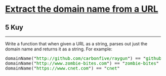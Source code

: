 <h1><a href="https://www.codewars.com/kata/514a024011ea4fb54200004b">Extract the domain name from a URL</a></h1>
<h2>5 Kuy</h2>
<hr>
<p>Write a function that when given a URL as a string, parses out just the domain name and returns it as a string. 
For example:</p>
<pre>
domainName("<span style="color: green">http://github.com/carbonfive/raygun</span>") == "<span style="color: green">github</span>" 
domainName("<span style="color: green">http://www.zombie-bites.com</span>") == "<span style="color: green">zombie-bites</span>"
domainName("<span style="color: green">https://www.cnet.com</span>") == "<span style="color: green">cnet</span>"
</pre>